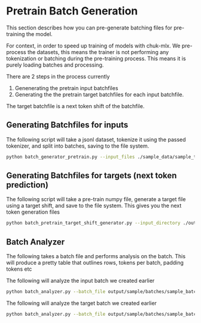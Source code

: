 # Pretrain Batch Generation
This section describes how you can pre-generate batching files for pre-training the model.

For context, in order to speed up training of models with chuk-mlx.  We pre-process the datasets, this means the trainer is not performing any tokenization or batching during the pre-training process.  This means it is purely loading batches and processing.

There are 2 steps in the process currently

1. Genenerating the pretrain input batchfiles
2. Generating the the pretrain target batchfiles for each input batchfile.

The target batchfile is a next token shift of the batchfile.

## Generating Batchfiles for inputs
The following script will take a jsonl dataset, tokenize it using the passed tokenizer, and split into batches, saving to the file system.

```bash
python batch_generator_pretrain.py --input_files ./sample_data/sample_training_data_small.jsonl --tokenizer mistralai/Mistral-7B-Instruct-v0.2 --output_directory ./output/sample/batches --file_prefix sample --max_sequence_length 8096 --batch_size 1024
```

## Generating Batchfiles for targets (next token prediction)
The following script will take a pre-train numpy file, generate a target file using a target shift, and save to the file system.  This gives you the next token generation files

```bash
python batch_pretrain_target_shift_generator.py --input_directory ./output/sample/batches --batch_prefix sample
```

## Batch Analyzer
The following takes a batch file and performs analysis on the batch.
This will produce a pretty table that outlines rows, tokens per batch, padding tokens etc

The following will analyze the input batch we created earlier

```bash
python batch_analyzer.py --batch_file output/sample/batches/sample_batch_0001.npy --tokenizer mistralai/Mistral-7B-Instruct-v0.2
```

The following will analyze the target batch we created earlier

```bash
python batch_analyzer.py --batch_file output/sample/batches/sample_batch_0001_target.npy --tokenizer mistralai/Mistral-7B-Instruct-v0.2
```
